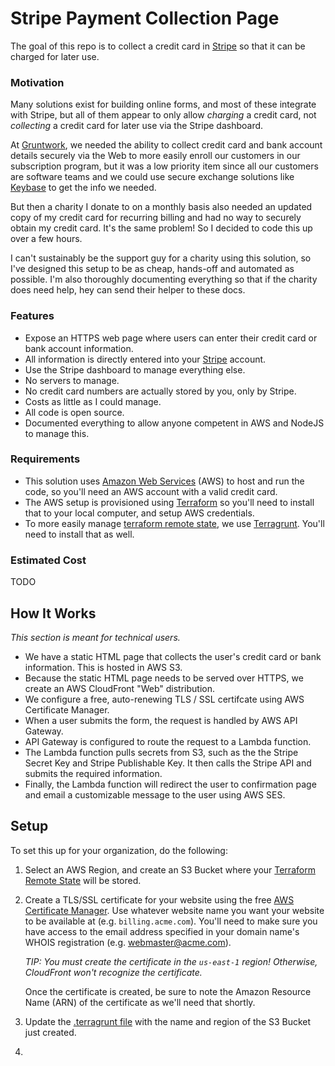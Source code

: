 # Stripe Payment Collection Page

The goal of this repo is to collect a credit card in [Stripe](https://stripe.com/) so that it can be charged for later 
use.

### Motivation

Many solutions exist for building online forms, and most of these integrate with Stripe, but all of them appear to only
allow *charging* a credit card, not *collecting* a credit card for later use via the Stripe dashboard.

At [Gruntwork](http://www.gruntwork.io/), we needed the ability to collect credit card and bank account details securely 
via the Web to more easily enroll our customers in our subscription program, but it was a low priority item since all
our customers are software teams and we could use secure exchange solutions like [Keybase](https://keybase.io) to get 
the info we needed.

But then a charity I donate to on a monthly basis also needed an updated copy of my credit card for recurring billing 
and had no way to securely obtain my credit card. It's the same problem! So I decided to code this up over a few hours.

I can't sustainably be the support guy for a charity using this solution, so I've designed this setup to be as cheap,
hands-off and automated as possible. I'm also thoroughly documenting everything so that if the charity does need help, 
hey can send their helper to these docs.   

### Features

- Expose an HTTPS web page where users can enter their credit card or bank account information.
- All information is directly entered into your [Stripe](https://stripe.com/) account.
- Use the Stripe dashboard to manage everything else.
- No servers to manage.
- No credit card numbers are actually stored by you, only by Stripe.
- Costs as little as I could manage.
- All code is open source.
- Documented everything to allow anyone competent in AWS and NodeJS to manage this.

### Requirements

- This solution uses [Amazon Web Services](https://aws.amazon.com) (AWS) to host and run the code, so you'll need an AWS
  account with a valid credit card.
- The AWS setup is provisioned using [Terraform](https://www.terraform.io/) so you'll need to install that to your local 
  computer, and setup AWS credentials.  
- To more easily manage [terraform remote state](https://www.terraform.io/docs/state/remote/index.html), we use 
  [Terragrunt](https://github.com/gruntwork-io/terragrunt). You'll need to install that as well. 

### Estimated Cost

TODO

## How It Works

*This section is meant for technical users.*

- We have a static HTML page that collects the user's credit card or bank information. This is hosted in AWS S3.
- Because the static HTML page needs to be served over HTTPS, we create an AWS CloudFront "Web" distribution.
- We configure a free, auto-renewing TLS / SSL certifcate using AWS Certificate Manager.
- When a user submits the form, the request is handled by AWS API Gateway.
- API Gateway is configured to route the request to a Lambda function.
- The Lambda function pulls secrets from S3, such as the the Stripe Secret Key and Stripe Publishable Key. It then calls
  the Stripe API and submits the required information.
- Finally, the Lambda function will redirect the user to confirmation page and email a customizable message to the user 
  using AWS SES. 

## Setup

To set this up for your organization, do the following:

1. Select an AWS Region, and create an S3 Bucket where your [Terraform Remote 
   State](https://www.terraform.io/docs/state/remote/index.html) will be stored. 

1. Create a TLS/SSL certificate for your website using the free [AWS Certificate Manager](http://docs.aws.amazon.com/acm/latest/userguide/acm-overview.html).
   Use whatever website name you want your website to be available at (e.g. `billing.acme.com`). You'll need to make sure
   you have access to the email address specified in your domain name's WHOIS registration (e.g. webmaster@acme.com). 
   
   *TIP: You must create the certificate in the `us-east-1` region! Otherwise, CloudFront won't recognize the certificate.*
    
   Once the certificate is created, be sure to note the Amazon Resource Name (ARN) of the certificate as we'll need that
   shortly.

1. Update the [.terragrunt file](terraform/.terragrunt) with the name and region of the S3 Bucket just created.

1. 